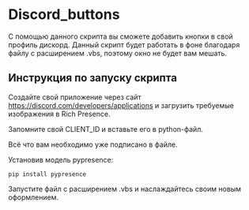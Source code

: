 # Discord_buttons

С помощью данного скрипта вы сможете добавить кнопки в свой профиль дискорд. Данный скрипт будет работать в фоне благодаря файлу с расширением .vbs, поэтому окно не будет вам мешать.

## Инструкция по запуску скрипта

Создайте свой приложение через сайт https://discord.com/developers/applications и загрузить требуемые изображения в Rich Presence.

Запомните свой CLIENT_ID и вставьте его в python-файл.

Всё что вам необходимо уже подписано в файле.

Установив модель pypresence:

    pip install pypresence
    
Запустите файл с расширением .vbs и наслаждайтесь своим новым оформлением.
